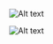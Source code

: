 ![Alt text](https://file%2B.vscode-resource.vscode-cdn.net/c%3A/Users/ACER/Desktop/FE-Library-management/apex/book-m-config-2.png?version%3D1683034829271)

![Alt text](https://file%2B.vscode-resource.vscode-cdn.net/c%3A/Users/ACER/Desktop/FE-Library-management/apex/book-m-config-3.png?version%3D1683034869541)